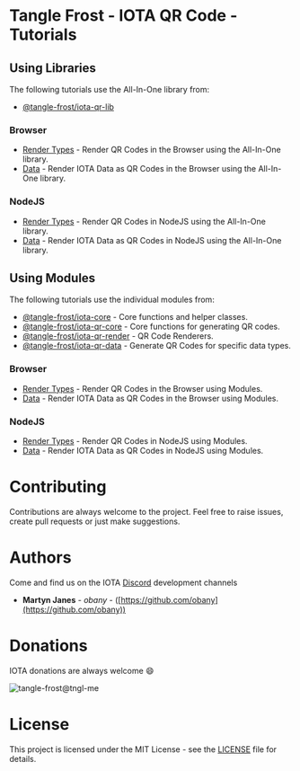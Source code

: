 # Tangle Frost - IOTA QR Code - Tutorials

## Using Libraries

The following tutorials use the All-In-One library from:

* [@tangle-frost/iota-qr-lib](https://github.com/tangle-frost/iota-qr-lib)

### Browser

* [Render Types](https://github.com/tangle-frost/iota-qr-tutorials/blob/master/using-library/browser/render-types/) - Render QR Codes in the Browser using the All-In-One library.
* [Data](https://github.com/tangle-frost/iota-qr-tutorials/blob/master/using-library/browser/data/) - Render IOTA Data as QR Codes in the Browser using the All-In-One library.

### NodeJS

* [Render Types](https://github.com/tangle-frost/iota-qr-tutorials/blob/master/using-library/node-js/render-types/) - Render QR Codes in NodeJS using the All-In-One library.
* [Data](https://github.com/tangle-frost/iota-qr-tutorials/blob/master/using-library/node-js/data/) - Render IOTA Data as QR Codes in NodeJS using the All-In-One library.

## Using Modules

The following tutorials use the individual modules from:

* [@tangle-frost/iota-core](https://github.com/tangle-frost/iota-core) - Core functions and helper classes.
* [@tangle-frost/iota-qr-core](https://github.com/tangle-frost/iota-qr-core) - Core functions for generating QR codes.
* [@tangle-frost/iota-qr-render](https://github.com/tangle-frost/iota-qr-render) - QR Code Renderers.
* [@tangle-frost/iota-qr-data](https://github.com/tangle-frost/iota-qr-data) - Generate QR Codes for specific data types.

### Browser

* [Render Types](https://github.com/tangle-frost/iota-qr-tutorials/blob/master/using-modules/browser/render-types/) - Render QR Codes in the Browser using Modules.
* [Data](https://github.com/tangle-frost/iota-qr-tutorials/blob/master/using-modules/browser/data/) - Render IOTA Data as QR Codes in the Browser using Modules.

### NodeJS

* [Render Types](https://github.com/tangle-frost/iota-qr-tutorials/blob/master/using-modules/node-js/render-types/) - Render QR Codes in NodeJS using Modules.
* [Data](https://github.com/tangle-frost/iota-qr-tutorials/blob/master/using-modules/node-ks/data/) - Render IOTA Data as QR Codes in NodeJS using Modules.

# Contributing

Contributions are always welcome to the project. Feel free to raise issues, create pull requests or just make suggestions.

# Authors

Come and find us on the IOTA [Discord](https://discordapp.com/invite/fNGZXvh) development channels

* **Martyn Janes** - *obany* - ([https://github.com/obany](https://github.com/obany))

# Donations

IOTA donations are always welcome :smile:

![tangle-frost@tngl-me](https://cdn.tngl.me/tngl-me/tangle-frost/qr.svg)

# License

This project is licensed under the MIT License - see the [LICENSE](https://github.com/tangle-frost/iota-qr-tutorials/blob/master/LICENSE) file for details.
